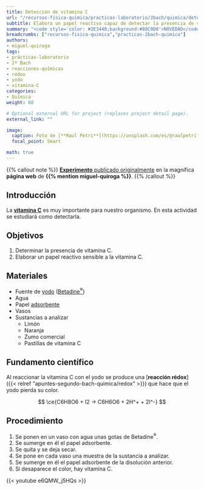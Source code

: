 ```yaml
---
title: Detección de vitamina C
url: "/recursos-fisica-quimica/practicas-laboratorio/2bach/quimica/deteccion-de-vitamina-c"
subtitle: Elabora un papel reactivo capaz de detectar la presencia de vitamina C
summary: "<code style='color: #2E3440;background:#88C0D0'>NOVEDAD</code><br>Elabora un papel reactivo capaz de detectar la presencia de vitamina C."
breadcrumbs: ["recursos-fisica-quimica","practicas-2bach-quimica"]
authors:
- miguel-quiroga
tags:
- prácticas-laboratorio
- 2º Bach
- reacciones-químicas
- rédox
- yodo
- vitamina-C
categories:
- Química
weight: 80

# Optional external URL for project (replaces project detail page).
external_link: ""

image:
  caption: Foto de [**Raul Petri**](https://unsplash.com/es/@raulpetri?utm_content=creditCopyText&utm_medium=referral&utm_source=unsplash) en [Unsplash](https://unsplash.com/es/fotos/frutas-naranjas-en-canasta--NVe3Bhr9NQ?utm_content=creditCopyText&utm_medium=referral&utm_source=unsplash)
  focal_point: Smart  

math: true
---
```


{{% callout note %}}
[**Experimento** publicado originalmente](https://miguelquiroga.es/laboratorio/deteccin-de-vitamina-c) en la magnífica **página web** de **{{% mention miguel-quiroga %}}**.
{{% /callout %}}

## Introducción

La [**vitamina C**](https://es.wikipedia.org/wiki/Vitamina_C) es muy importante para nuestro organismo. En esta actividad se estudiará como detectarla.

## Objetivos

1. Determinar la presencia de vitamina C.
2. Elaborar un papel reactivo sensible a la vitamina C.

## Materiales

- Fuente de [yodo](https://es.wikipedia.org/wiki/Yodo) ([Betadine<sup>&reg;</sup>](https://es.wikipedia.org/wiki/Iodopovidona))
- Agua
- Papel [adsorbente](https://es.wikipedia.org/wiki/Agente_adsorbente)
- Vasos
- Sustancias a analizar
  - Limón
  - Naranja
  - Zumo comercial
  - Pastillas de vitamina C

## Fundamento científico

Al reaccionar la vitamina C con el yodo se produce una [**reacción rédox**]({{< relref "apuntes-segundo-bach-quimica/redox" >}}) que hace que el yodo pierda su color.

$$
\ce{C6H8O6 + I2 -> C6H6O6 + 2H^+ + 2I^-}
$$

## Procedimiento

1. Se ponen en un vaso con agua unas gotas de Betadine<sup>&reg;</sup>.
2. Se sumerge en él el papel adsorbente.
3. Se quita y se deja secar.
4. Se pone en cada vaso una muestra de la sustancia a analizar.
5. Se sumerge en él el papel adsorbente de la disolución anterior.
6. Si desaparece el color, hay vitamina C.

{{< youtube e6QMW_j5HQs >}}